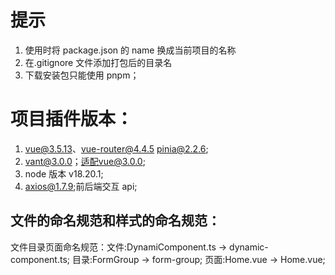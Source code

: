 # 提示

1. 使用时将 package.json 的 name 换成当前项目的名称
2. 在.gitignore 文件添加打包后的目录名
3. 下载安装包只能使用 pnpm；

# 项目插件版本：

1. vue@3.5.13、vue-router@4.4.5 pinia@2.2.6;
2. vant@3.0.0；适配vue@3.0.0;
3. node 版本 v18.20.1;
4. axios@1.7.9;前后端交互 api;

## 文件的命名规范和样式的命名规范：

文件目录页面命名规范：文件:DynamiComponent.ts -> dynamic-component.ts; 目录:FormGroup -> form-group; 页面:Home.vue -> Home.vue;
